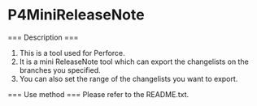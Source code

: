 # P4MiniReleaseNote

=== Description ===
1. This is a tool used for Perforce.
2. It is a mini ReleaseNote tool which can export the changelists on the branches you specified.
3. You can also set the range of the changelists you want to export.

=== Use method ===
Please refer to the README.txt.
